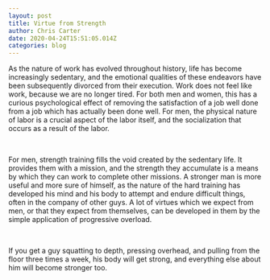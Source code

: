 ```yaml
---
layout: post
title: Virtue from Strength
author: Chris Carter
date: 2020-04-24T15:51:05.014Z
categories: blog
---
```

As the nature of work has evolved throughout history, life has become increasingly sedentary, and the emotional qualities of these endeavors have been subsequently divorced from their execution. Work does not feel like work, because we are no longer tired. For both men and women, this has a curious psychological effect of removing the satisfaction of a job well done from a job which has actually been done well. For men, the physical nature of labor is a crucial aspect of the labor itself, and the socialization that occurs as a result of the labor.

<br>

For men, strength training fills the void created by the sedentary life. It provides them with a mission, and the strength they accumulate is a means by which they can work to complete other missions. A stronger man is more useful and more sure of himself, as the nature of the hard training has developed his mind and his body to attempt and endure difficult things, often in the company of other guys. A lot of virtues which we expect from men, or that they expect from themselves, can be developed in them by the simple application of progressive overload. 

<br>

If you get a guy squatting to depth, pressing overhead, and pulling from the floor three times a week, his body will get strong, and everything else about him will become stronger too.